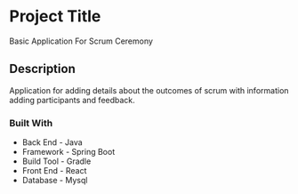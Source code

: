 # Project Title

Basic Application For Scrum Ceremony

## Description

Application for adding details about the outcomes of scrum with information adding participants and feedback.

### Built With

* Back End  - Java
* Framework - Spring Boot 
* Build Tool - Gradle
* Front End - React
* Database - Mysql
